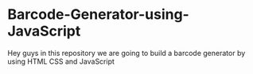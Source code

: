 # Barcode-Generator-using-JavaScript
Hey guys in this repository we are going to build a barcode generator by using HTML CSS and JavaScript
